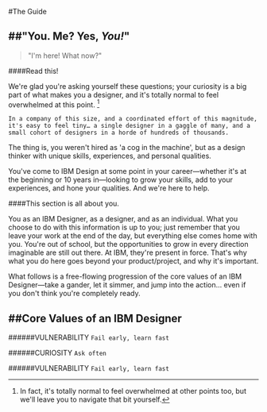 #The Guide

##"You. Me? Yes, *You!*"
---
> "I'm here! What now?"

####Read this!

We're glad you're asking yourself these questions; your curiosity is a big part of what makes you a designer, and it's totally normal to feel overwhelmed at this point. [^1]

	In a company of this size, and a coordinated effort of this magnitude, it's easy to feel tiny… a single designer in a gaggle of many, and a small cohort of designers in a horde of hundreds of thousands. 

The thing is, you weren't hired as 'a cog in the machine', but as a design thinker with unique skills, experiences, and personal qualities.

You've come to IBM Design at some point in your career—whether it's at the beginning or 10 years in—looking to grow your skills, add to your experiences, and hone your qualities. And we're here to help.

####This section is all about you.

You as an IBM Designer, as a designer, and as an individual. What you choose to do with this information is up to you; just remember that you leave your work at the end of the day, but everything else comes home with you. You're out of school, but the opportunities to grow in every direction imaginable are still out there. At IBM, they're present in force. That's why what you do here goes beyond your product/project, and why it's important.

What follows is a free-flowing progression of the core values of an IBM Designer—take a gander, let it simmer, and jump into the action… even if you don't think you're completely ready.

##Core Values of an IBM Designer
---
######VULNERABILITY
`Fail early, learn fast`

######CURIOSITY
`Ask often`

######VULNERABILITY
`Fail early, learn fast`


[^1]: In fact, it's totally normal to feel overwhelmed at other points too, but we'll leave you to navigate that bit yourself.
